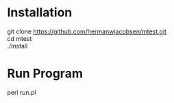 # Installation

git clone https://github.com/hermanwjacobsen/mtest.git  
cd mtest  
./install

# Run Program

perl run.pl
